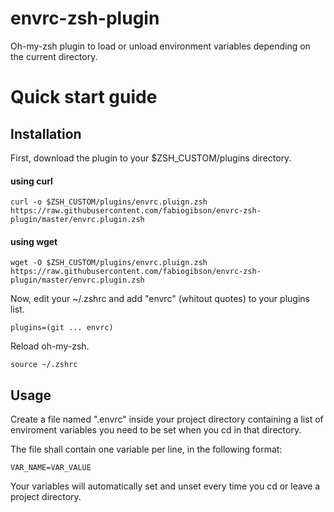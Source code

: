 # envrc-zsh-plugin
Oh-my-zsh plugin to load or unload environment variables depending on the current directory.

Quick start guide
=================

Installation
--------------------

First, download the plugin to your $ZSH_CUSTOM/plugins directory.

#### using curl

    curl -o $ZSH_CUSTOM/plugins/envrc.pluign.zsh https://raw.githubusercontent.com/fabiogibson/envrc-zsh-plugin/master/envrc.plugin.zsh
    

#### using wget

    wget -O $ZSH_CUSTOM/plugins/envrc.pluign.zsh https://raw.githubusercontent.com/fabiogibson/envrc-zsh-plugin/master/envrc.plugin.zsh

Now, edit your ~/.zshrc and add "envrc" (whitout quotes) to your plugins list. 

    plugins=(git ... envrc)

Reload oh-my-zsh.

    source ~/.zshrc

Usage
--------------------

Create a file named ".envrc" inside your project directory containing a list of enviroment variables you need to be set when you cd in that directory.

The file shall contain one variable per line, in the following format:

    VAR_NAME=VAR_VALUE

Your variables will automatically set and unset every time you cd or leave a project directory.
